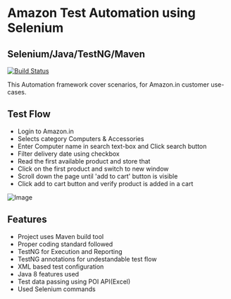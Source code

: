 # Amazon Test Automation using Selenium
## Selenium/Java/TestNG/Maven


[![Build Status](https://travis-ci.org/joemccann/dillinger.svg?branch=master)](https://travis-ci.org/joemccann/dillinger)

This Automation framework cover scenarios, for Amazon.in customer use-cases.

## Test Flow 
- Login to Amazon.in
- Selects category Computers & Accessories
- Enter Computer name in search text-box and Click search button
- Filter delivery date using checkbox
- Read the first available product and store that 
- Click on the first product and switch to new window
- Scroll down the page until 'add to cart' button is visible
- Click add to cart button and verify product is added in a cart

![Image](Output.gif)

## Features

- Project uses Maven build tool
- Proper coding standard followed
- TestNG for Execution and Reporting 
- TestNG annotations for undestandable test flow
- XML based test configuration
- Java 8 features used
- Test data passing using POI API(Excel)
- Used Selenium commands 


